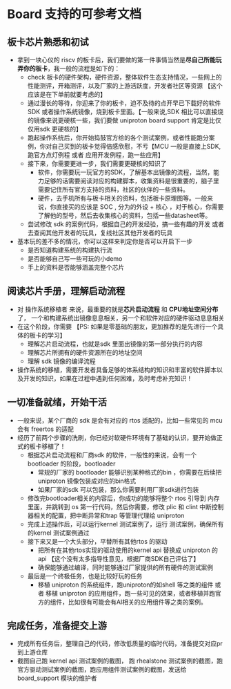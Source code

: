 # Board 支持的可参考文档



## 板卡芯片熟悉和初试

- 拿到一块心仪的 riscv 的板卡后，我们要做的第一件事情当然是**尽自己所能玩弄你的板卡**，我一般的流程是如下的：
  - check 板卡的硬件架构，硬件资源，整体软件生态支持情况，一些网上的性能测评，开箱测评，以及厂家的上游活跃度，开发者社区等资源 【这个应该是在下单前就要考虑的】
  - 通过漫长的等待，你迎来了你的板卡，迫不及待的点开早已下载好的软件SDK 或者操作系统镜像，烧到板卡里面。【一般来说,SDK 相比可以直接烧的镜像来说更硬核一些，我们要做 uniproton board support 肯定是比仅仅用sdk 更硬核的】
  - 跑起操作系统后，你开始捣鼓官方给的各个测试案例，或者性能跑分案例，你对自己买到的板卡觉得倍感欣慰，不亏【MCU 一般是直接上SDK, 跑官方点灯例程 或者 应用开发例程，跑一些应用】
  - 接下来，你需要更进一步，我们需要更硬核的知识了
    - 软件，你需要玩一玩官方的SDK，了解基本出镜像的流程，当然，能力足够的话需要阅读对应的构建脚本，收集资料是很重要的，脑子里需要记住所有官方支持的资料，社区的伙伴的一些资料。
    - 硬件，去手机所有与板卡相关的资料，包括板卡原理图等。一般来说，你直接买的应该是 SOC , 分为的外设 + 核心 ，对于核心，你需要了解他的型号，然后去收集核心的资料，包括一些datasheet等。
  - 尝试修改 sdk 的案例代码，根据自己的开发经验，搞一些有趣的开发 或者 去查阅其他开发者的玩具，复线社区其他开发者的玩具
- 基本玩的差不多的情况，你可以这样来判定你是否可以开启下一步
  - 是否知道构建系统的构建执行流
  - 是否能够自己写一些可玩的小demo
  - 手上的资料是否能够涵盖完整个芯片



## 阅读芯片手册，理解启动流程

- 对 操作系统移植者 来说，最重要的就是**芯片启动流程** 和 **CPU地址空间分布**了， 一个和构建系统出镜像息息相关，另一个和软件对应的硬件驱动息息相关
- 在这个阶段，你需要 【PS: 如果是零基础的朋友，更加推荐的是先进行一个具体的板卡的学习】
  - 理解芯片启动流程，也就是sdk 里面出镜像的第一部分执行的内容
  - 理解芯片所拥有的硬件资源所在的地址空间
  - 理解 sdk 镜像的编译流程
- 操作系统的移植，需要开发者具备足够的体系结构的知识和丰富的软件脚本以及开发的知识，如果在过程中遇到任何困难，及时考虑补充知识！



## 一切准备就绪，开始干活

- 一般来说，某个厂商的 sdk 是会有对应的 rtos 适配的，比如一些常见的 mcu 会有 freertos 的适配
- 经历了前两个步骤的洗刷，你已经对软硬件环境有了基础的认识，要开始做正式的板卡移植了！
  - 根据芯片启动流程和厂商sdk 的软件，一般性的来说，会有一个 bootloader 的阶段，bootloader
    - 常规的厂家的 bootloader 能够识别某种格式的bin ，你需要在后续把 uniproton 镜像包装成对应的bin格式 
    - 如果厂家的sdk 可以包装，那么你需要利用厂家sdk进行包装
  - 修改完bootloader相关的内容后，你成功的能够将整个 rtos 引导到 内存里面，并跳转到 os 第一行代码，然后你需要，修改 plic 和 clint 中断控制器相关的配置，把中断异常和trap 等管理代理给 uniproton
  - 完成上述操作后，可以运行kernel 测试案例了，运行 测试案例，确保所有的kernel 测试案例通过
  - 接下来又是一个大头部分，平替所有其他rtos 的驱动
    - 把所有在其他rtos实现的驱动使用的kernel api 替换成 uniproton 的 api 【这个没有太多指导性意见，根据厂商SDK自己评估了】
    - 确保能够通过编译，同时能够通过厂家提供的所有硬件的测试案例
  - 最后是一个终极任务，也是比较好玩的任务
    - 移植 uniproton 的系统组件，跑uniproton的如shell 等之类的组件 或者 移植 uniproton 的应用组件，跑一些可见的效果，或者移植并跑官方的组件，比如很有可能会有AI相关的应用组件等之类的案例。



## 完成任务，准备提交上游

- 完成所有任务后，整理自己的代码，修改低质量的临时代码，准备提交对应pr 到上游仓库
- 截图自己跑 kernel api 测试案例的截图， 跑 rhealstone 测试案例的截图，跑官方驱动测试案例的截图，跑应用组件测试案例的截图，发送给board_support 模块的维护者